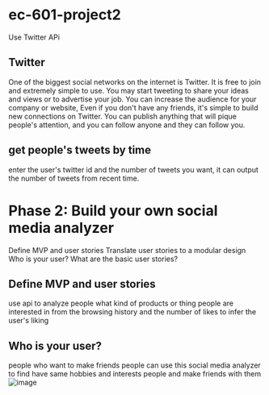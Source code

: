 # ec-601-project2
Use Twitter APi
## Twitter
One of the biggest social networks on the internet is Twitter. It is free to join and extremely simple to use. You may start tweeting to share your ideas and views or to advertise your job. You can increase the audience for your company or website, Even if you don't have any friends, it's simple to build new connections on Twitter. You can publish anything that will pique people's attention, and you can follow anyone and they can follow you.
## get people's tweets by time
enter the user's twitter id and the number of tweets you want, it can output the number of tweets from recent time.
# Phase 2:  Build your own social media analyzer
Define MVP and user stories
Translate user stories to a modular design
Who is your user?
What are the basic user stories?
## Define MVP and user stories
use api to analyze people what kind of products or thing people are interested in
from the browsing history and the number of likes to infer the user's liking
## Who is your user?
people who want to make friends
people can use this social media analyzer to find have same hobbies and interests people and make friends with them
![image](https://user-images.githubusercontent.com/113853377/208554919-d0ea1842-d028-4179-943d-381e1fca3ac8.png)

